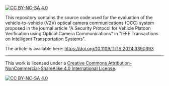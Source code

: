 [![CC BY-NC-SA 4.0][cc-by-nc-sa-shield]][cc-by-nc-sa]


This repository contains the source code used for the evaluation of the vehicle-to-vehicle (V2V) optical camera communications (OCC) system proposed in the journal article "A Security Protocol for Vehicle Platoon Verification using Optical Camera Communications" in "IEEE Transactions on Intelligent Transportation Systems".

The article is available here: https://doi.org/10.1109/TITS.2024.3390393

---

This work is licensed under a
[Creative Commons Attribution-NonCommercial-ShareAlike 4.0 International License][cc-by-nc-sa].

[![CC BY-NC-SA 4.0][cc-by-nc-sa-image]][cc-by-nc-sa]

[cc-by-nc-sa]: http://creativecommons.org/licenses/by-nc-sa/4.0/
[cc-by-nc-sa-image]: https://licensebuttons.net/l/by-nc-sa/4.0/88x31.png
[cc-by-nc-sa-shield]: https://img.shields.io/badge/License-CC%20BY--NC--SA%204.0-lightgrey.svg
